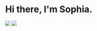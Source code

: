 # Hi there, I'm Sophia.
<p align="left"> 
<a href="https://linkedin.com/in/sophialilienthal" target="_blank"><img src="https://user-images.githubusercontent.com/65250222/175445544-e8c21b8d-37cc-42fa-839f-a63dce5bc655.png"></a>
 <a href="mailto:lilienthalsophia@gmail.com" target="_blank"><img src="https://user-images.githubusercontent.com/65250222/175445633-d053ab1a-18a2-41dd-8b42-3f6a4518fdc6.png"></a>
</p>
 
